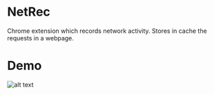 # NetRec
Chrome extension which records network activity. Stores in cache the requests in a webpage.

# Demo
![alt text](NetRec/NetRecDemo.gif)
